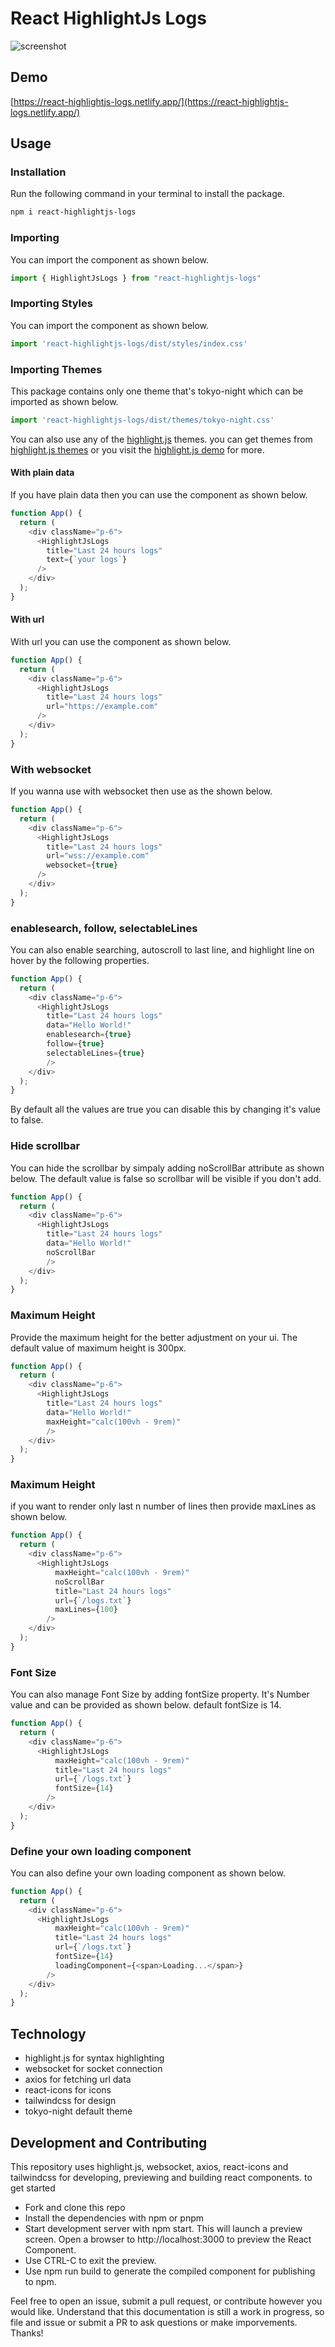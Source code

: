 # React HighlightJs Logs

![screenshot](./screenshot.png)

## Demo

[https://react-highlightjs-logs.netlify.app/](https://react-highlightjs-logs.netlify.app/)

## Usage

### Installation
Run the following command in your terminal to install the package.

```bash
npm i react-highlightjs-logs
```

### Importing
You can import the component as shown below.
```javascript
import { HighlightJsLogs } from "react-highlightjs-logs"
```

### Importing Styles
You can import the component as shown below.
```javascript
import 'react-highlightjs-logs/dist/styles/index.css'
```

### Importing Themes
This package contains only one theme that's tokyo-night which can be imported as shown below. 
```javascript
import 'react-highlightjs-logs/dist/themes/tokyo-night.css'
```

You can also use any of the [highlight.js](https://github.com/highlightjs/highlight.js/tree/main/src/styles) themes. you can get themes from [highlight.js themes](https://github.com/highlightjs/highlight.js/tree/main/src/styles) or you visit the [highlight.js demo](https://highlightjs.org/static/demo) for more.



#### With plain data
If you have plain data then you can use the component as shown below.
```javascript
function App() {
  return (
    <div className="p-6">
      <HighlightJsLogs 
        title="Last 24 hours logs" 
        text={`your logs`}
      />
    </div>
  );
}
```

#### With url
With url you can use the component as shown below.
```javascript
function App() {
  return (
    <div className="p-6">
      <HighlightJsLogs 
        title="Last 24 hours logs" 
        url="https://example.com"
      />
    </div>
  );
}
```

### With websocket
If you wanna use with websocket then use as the shown below.
```javascript
function App() {
  return (
    <div className="p-6">
      <HighlightJsLogs 
        title="Last 24 hours logs" 
        url="wss://example.com" 
        websocket={true}
      />
    </div>
  );
}
```

### enablesearch, follow, selectableLines
You can also enable searching, autoscroll to last line, and highlight line on hover by the following properties. 
```javascript
function App() {
  return (
    <div className="p-6">
      <HighlightJsLogs 
        title="Last 24 hours logs" 
        data="Hello World!" 
        enablesearch={true} 
        follow={true} 
        selectableLines={true}
        />
    </div>
  );
}
```
By default all the values are true you can disable this by changing it's value to false.

### Hide scrollbar
You can hide the scrollbar by simpaly adding noScrollBar attribute as shown below. The default value is false so scrollbar will be visible if you don't add.
```javascript
function App() {
  return (
    <div className="p-6">
      <HighlightJsLogs 
        title="Last 24 hours logs" 
        data="Hello World!" 
        noScrollBar
        />
    </div>
  );
}
```

### Maximum Height
Provide the maximum height for the better adjustment on your ui. The default value of maximum height is 300px.
```javascript
function App() {
  return (
    <div className="p-6">
      <HighlightJsLogs 
        title="Last 24 hours logs" 
        data="Hello World!" 
        maxHeight="calc(100vh - 9rem)"
        />
    </div>
  );
}
```

### Maximum Height
if you want to render only last n number of lines then provide maxLines as shown below.
```javascript
function App() {
  return (
    <div className="p-6">
      <HighlightJsLogs 
          maxHeight="calc(100vh - 9rem)"
          noScrollBar
          title="Last 24 hours logs" 
          url={`/logs.txt`} 
          maxLines={100}
        />
    </div>
  );
}
```

### Font Size
You can also manage Font Size by adding fontSize property. It's Number value and can be provided as shown below. default fontSize is 14.

```javascript
function App() {
  return (
    <div className="p-6">
      <HighlightJsLogs 
          maxHeight="calc(100vh - 9rem)"
          title="Last 24 hours logs" 
          url={`/logs.txt`} 
          fontSize={14}
        />
    </div>
  );
}
```

### Define your own loading component
You can also define your own loading component as shown below.

```javascript
function App() {
  return (
    <div className="p-6">
      <HighlightJsLogs 
          maxHeight="calc(100vh - 9rem)"
          title="Last 24 hours logs" 
          url={`/logs.txt`} 
          fontSize={14}
          loadingComponent={<span>Loading...</span>}
        />
    </div>
  );
}
```




## Technology
- highlight.js for syntax highlighting
- websocket for socket connection
- axios for fetching url data
- react-icons for icons
- tailwindcss for design
- tokyo-night default theme

## Development and Contributing
This repository uses highlight.js, websocket, axios, react-icons and tailwindcss for developing, previewing and building react components. to get started

- Fork and clone this repo
- Install the dependencies with npm or pnpm
- Start development server with npm start. This will launch a preview screen. Open a browser to http://localhost:3000 to preview the React Component.
- Use CTRL-C to exit the preview.
- Use npm run build to generate the compiled component for publishing to npm.

Feel free to open an issue, submit a pull request, or contribute however you would like. Understand that this documentation is still a work in progress, so file and issue or submit a PR to ask questions or make imporvements. Thanks!
